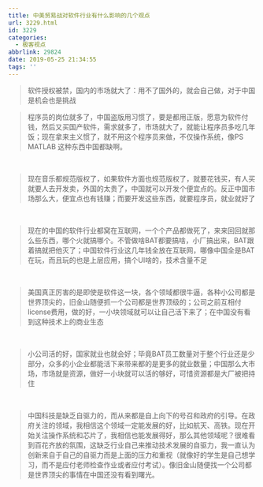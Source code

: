 ```yaml
---
title: 中美贸易战对软件行业有什么影响的几个观点
url: 3229.html
id: 3229
categories:
  - 极客视点
abbrlink: 29824
date: 2019-05-25 21:34:55
tags: ''
---
```


> 软件授权被禁，国内的市场就大了：用不了国外的，就会自己做，对于中国是机会也是挑战

> 程序员的岗位就多了，中国盗版用习惯了，要是都用正版，愿意为软件付钱，然后又买国产软件，需求就多了，市场就大了，就能让程序员多吃几年饭；现在拿来主义惯了，就不用这个程序员来做，不仅操作系统，像PS MATLAB 这种东西中国都缺啊。

 

> 现在音乐都规范版权了，如果软件方面也规范版权了，就要花钱买，有人买就要人去开发卖，外国的太贵了，中国就可以开发个便宜点的。反正中国市场那么大，便宜点也有钱赚；而要开发这些东西，就要程序员，就业就好了

 

> 现在的中国的软件行业都窝在互联网，一个个产品都做死了，来来回回就那么些东西，哪个火就搞哪个。不管做啥BAT都要搞啥，小厂搞出来，BAT跟着搞就把他灭了；中国软件行业这几年钱全放在互联网，哪像中国全是BAT在玩，而且玩的也是上层应用，搞个UI啥的，技术含量不足

 

> 美国真正厉害的是即使是软件这一块，各个领域都很牛逼，各种小公司都是世界顶尖的，旧金山随便抓一个公司都是世界顶级的；公司之前互相付license费用，做的好，一小块领域就可以让自己活下来了；在中国没有看到这种技术上的商业生态

 

> 小公司活的好，国家就业也就会好；毕竟BAT员工数量对于整个行业还是少部分，众多的小企业都能活下来带来都的是更多的就业数量；中国那么大市场，市场就是资源，做好一小块就可以活的够好，可惜资源都是大厂被把持住

 

> 中国科技是缺乏自驱力的，而从来都是自上向下的号召和政府的引导。在政府关注的领域，我相信这个领域一定能发展的好，比如航天、高铁。现在开始关注操作系统和芯片了，我相信也能发展得好，那么其他领域呢？很难看到百花齐放的氛围，这缺乏行业自己来推动技术发展的自驱力，我一直认为创新来自于自己的自驱力而是上面的压力和重视（就像好的学生是自己想学习，而不是应付老师检查作业或者应付考试）。像旧金山随便找一个公司都是世界顶尖的事情在中国还没有看到曙光。